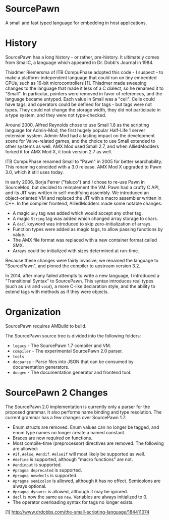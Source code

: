 SourcePawn
==========

A small and fast typed language for embedding in host applications.

History
=======

SourcePawn has a long history - or rather, pre-history. It ultimately comes from SmallC, a language which appeared in Dr. Dobb's Journal in 1984.

Thiadmer Riemersma of ITB CompuPhase adopted this code - I suspect - to make a platform-independent language that could run on tiny embedded CPUs, such as 16-bit microcontrollers [1]. Thiadmer made sweeping changes to the language that made it less of a C dialect, so he renamed it to "Small". In particular, pointers were removed in favor of references, and the language became untyped. Each value in Small was a "cell". Cells could have tags, and operators could be defined for tags - but tags were not types. They could not change the storage width, they did not participate in a type system, and they were not type-checked.

Around 2000, Alfred Reynolds chose to use Small 1.8 as the scripting language for Admin-Mod, the first hugely popular Half-Life 1 server extension system. Admin-Mod had a lasting impact on the development scene for Valve-related games, and the choice to use Small extended to other systems as well. AMX Mod used Small 2.7, and when AlliedModders forked it for AMX Mod X, it took version 2.7 as well.

ITB CompuPhase renamed Small to "Pawn" in 2005 for better searchability. This renaming coincided with a 3.0 release. AMX Mod X upgraded to Pawn 3.0, which it still uses today.

In early 2006, Borja Ferrer ("faluco") and I chose to re-use Pawn in SourceMod, but decided to reimplement the VM. Pawn had a crufty C API, and its JIT was written in self-modifying assembly. We introduced an object-oriented VM and replaced the JIT with a macro assembler written in C++. In the compiler frontend, AlliedModders made some notable changes:
 - A magic `any` tag was added which would accept any other tag.
 - A magic `String` tag was added which changed array storage to chars.
 - A `decl` keyword was introduced to skip zero-initialization of arrays.
 - Function types were added as magic tags, to allow passing functions by value.
 - The AMX file format was replaced with a new container format called SMX.
 - Arrays could be initialized with sizes determined at run-time.

Because these changes were fairly invasive, we renamed the language to "SourcePawn", and pinned the compiler to upstream version 3.2.

In 2014, after many failed attempts to write a new language, I introduced a "Transitional Syntax" to SourcePawn. This syntax introduces real types (such as `int` and `void`), a more C-like declaration style, and the ability to extend tags with methods as if they were objects.

Organization
============

SourcePawn requires AMBuild to build.

The SourcePawn source tree is divided into the following folders:
 - `legacy` - The SourcePawn 1.7 compiler and VM.
 - `compiler` - The experimental SourcePawn 2.0 parser.
 - `tools`
  - `docparse` - Parse files into JSON that can be consumed by documentation generators.
 - `docgen` - The documentation generator and frontend tool.

SourcePawn 2 Changes
====================
The SourcePawn 2.0 implementation is currently only a parser for the proposed grammar. It also performs name binding and type resolution. The current grammar has a few changes over SourcePawn 1.7:
 - Enum structs are removed. Enum values can no longer be tagged, and enum type names no longer create a named constant.
 - Braces are now required on functions.
 - Most compile-time (preprocessor) directives are removed. The following are allowed:
  - `#if`, `#else`, `#endif`. `#elseif` will most likely be supported as well.
  - `#define` is supported, although "macro functions" are not.
  - `#endinput` is supported.
  - `#pragma deprecated` is supported.
  - `#pragma newdecls` is supported.
  - `#pragma semicolon` is allowed, although it has no effect. Semicolons are always optional.
  - `#pragma dynamic` is allowed, although it may be ignored.
 - `decl` is now the same as `new`. Variables are always initialized to 0.
 - The operator overloading syntax for tags no longer exists.

[1] http://www.drdobbs.com/the-small-scripting-language/184411074
